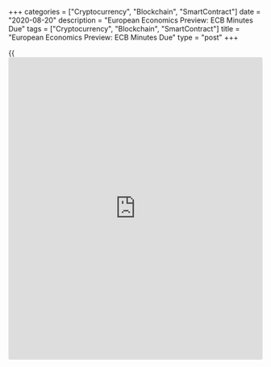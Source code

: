 +++
categories = ["Cryptocurrency", "Blockchain", "SmartContract"]
date = "2020-08-20"
description = "European Economics Preview: ECB Minutes Due"
tags = ["Cryptocurrency", "Blockchain", "SmartContract"]
title = "European Economics Preview: ECB Minutes Due"
type = "post"
+++

{{<iframe id="large-banner" src="https://www.bounty.group/#slide=15.0" width="100%" height="600" scrolling="no" style="border: 0px solid rgb(216, 221, 230); border-radius: 3px;">}}

The account of the monetary [policy](https://www.fintechee.com/policy/) meeting from the European Central
Bank is due on Wednesday, headlining a light day for the European
economic [news](https://www.letsplayfx.com/blog/forex-news-website/).

At 2.00 am ET, Destatis is scheduled to issue Germany's produce prices
for July. Economists forecast prices to drop 1.8 percent on year, the
same rate of decline as seen in June.

At 3.30 am ET, Statistics Sweden releases unemployment data for July.
The jobless rate is forecast to remain unchanged at 9.8 percent.

At 4.00 am ET, Norges Bank is set to announce its interest rate
decision. The bank is set to hold its key rate at zero percent.

In the meantime, industrial production and producer prices are due from
Poland. Economists forecast industrial output to fall 1.2 percent on
year in July, following a 0.5 percent rise in June. Producer prices are
forecast to drop 0.5 percent annually in July.

At 5.00 am ET, Eurostat releases euro area construction output for June.

At 6.00 am ET, the Confederation of British Industry is slated to
release Industrial Trends survey data.

At 7.00 am ET, Turkey's central bank is set to announce its interest
rate decision. Economists expect the bank to hold the key rate at 8.25
percent.

At 7.30 am ET, the ECB publishes the minutes of the governing council
meeting held on July 15 and 16.

For comments and feedback [contact](https://www.playgroundfx.com/contact/): editorial@rtt[news](https://www.letsplayfx.com/blog/forex-news-website/).com

[Economic News][1]

 **What parts of the world are seeing the best (and worst) economic
performances lately? Click[here][2] to check out our [Econ Scorecard][2]
and find out! See up-to-the-moment [ranking](https://www.playgroundfx.com/blog/crypto-exchange-ranking/)s for the best and worst
performers in [GDP][3], [unemployment rate][4], [inflation][2] and much
more.**

   1. www.rtt[news](https://www.letsplayfx.com/blog/forex-news-website/).com/Content/EconomicNews.aspx
   2. www.rtt[news](https://www.letsplayfx.com/blog/forex-news-website/).com/economic-scorecard/world-rank/CPI/highest-performance.aspx
   3. www.rtt[news](https://www.letsplayfx.com/blog/forex-news-website/).com/economic-scorecard/world-rank/GDP/highest-performance.aspx
   4. www.rtt[news](https://www.letsplayfx.com/blog/forex-news-website/).com/economic-scorecard/world-rank/unemployment-rate/lowest-performance.aspx